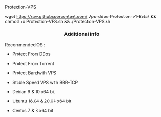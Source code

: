 Protection-VPS

wget https://raw.githubusercontent.com/ Vps-ddos-Protection-v1-Beta/ && chmod +x Protection-VPS.sh && ./Protection-VPS.sh
</pre></p>

<h3 align="center">Additional Info</h3>
Recommended OS :


- Protect From DDos

- Protect From Torrent

- Protect Bandwith VPS

- Stable Speed VPS with BBR-TCP

 - Debian 9 & 10 x64 bit

- Ubuntu 18.04 & 20.04 x64 bit

- Centos 7 & 8 x64 bit
